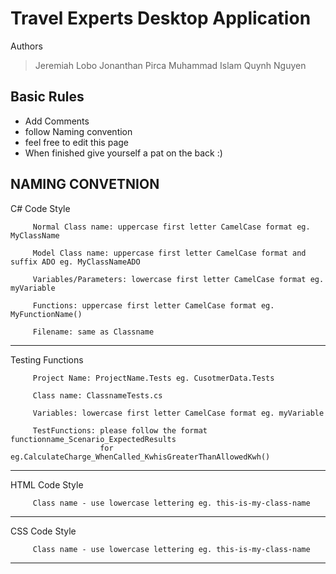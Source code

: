 Travel Experts Desktop Application
==================================
Authors
>Jeremiah Lobo 
>Jonanthan Pirca
>Muhammad Islam
>Quynh Nguyen

Basic Rules
-----------
 - Add Comments
 - follow Naming convention
 - feel free to edit this page
 - When finished give yourself a pat on the back :)

NAMING CONVETNION
----------------

C# Code Style

         Normal Class name: uppercase first letter CamelCase format eg. MyClassName
         
         Model Class name: uppercase first letter CamelCase format and suffix ADO eg. MyClassNameADO
         
         Variables/Parameters: lowercase first letter CamelCase format eg. myVariable
         
         Functions: uppercase first letter CamelCase format eg. MyFunctionName()
         
         Filename: same as Classname

*************

Testing Functions

         Project Name: ProjectName.Tests eg. CusotmerData.Tests 
         
         Class name: ClassnameTests.cs
         
         Variables: lowercase first letter CamelCase format eg. myVariable
         
         TestFunctions: please follow the format functionname_Scenario_ExpectedResults
                        for eg.CalculateCharge_WhenCalled_KwhisGreaterThanAllowedKwh()

*************
HTML Code Style

         Class name - use lowercase lettering eg. this-is-my-class-name

*************
CSS Code Style

         Class name - use lowercase lettering eg. this-is-my-class-name
         
*************
